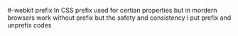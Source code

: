 #-webkit prefix
In CSS prefix used for certian properties
but in mordern browsers work without prefix but the safety and consistency
i put prefix and unprefix codes